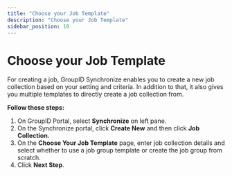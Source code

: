 ```yaml
---
title: "Choose your Job Template"
description: "Choose your Job Template"
sidebar_position: 10
---
```


# Choose your Job Template

For creating a job, GroupID Synchronize enables you to create a new job collection based on your
setting and criteria. In addition to that, it also gives you multiple templates to directly create a
job collection from.

**Follow these steps:**

1. On GroupID Portal, select **Synchronize** on left pane.
2. On the Synchronize portal, click **Create New** and then click **Job Collection.**
3. On the **Choose Your Job Template** page, enter job collection details and select whether to use
   a job group template or create the job group from scratch.
4. Click **Next Step**.

